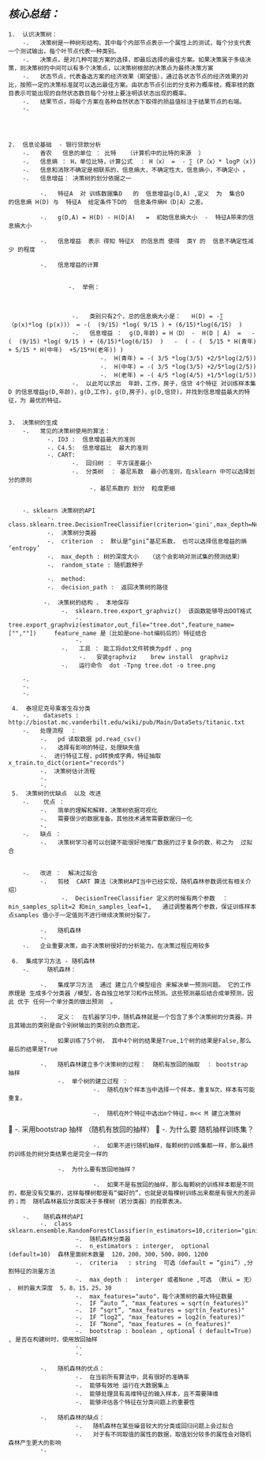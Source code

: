 ## ***核心总结：***  


    1.  认识决策树：
        -.   决策树是一种树形结构，其中每个内部节点表示一个属性上的测试，每个分支代表一个测试输出，每个叶节点代表一种类别。
        -.   决策点，是对几种可能方案的选择，即最后选择的最佳方案。如果决策属于多级决策，则决策树的中间可以有多个决策点，以决策树根部的决策点为最终决策方案
        -.   状态节点，代表备选方案的经济效果（期望值），通过各状态节点的经济效果的对比，按照一定的决策标准就可以选出最佳方案。由状态节点引出的分支称为概率枝，概率枝的数目表示可能出现的自然状态数目每个分枝上要注明该状态出现的概率。
        -.   结果节点，将每个方案在各种自然状态下取得的损益值标注于结果节点的右端。
        -.




    2.  信息论基础  - 银行贷款分析
        -.   香农   信息的单位 ： 比特   （计算机中的比特的来源  ）
        -.   信息熵 ： H，单位比特，计算公式  ： H（x） =  - ∑ (P（x）* logP（x))
        -.   信息和消除不确定是相联系的，信息熵大，不确定性大，信息熵小，不确定小 。
        -.   信息增益： 决策树的划分依据之一

             -.   特征A  对 训练数据集D   的  信息增益g(D,A) ,定义  为  集合D  的信息熵 H(D) 与  特征A  给定条件下D的  信息条件熵H（D|A）之差。

             -.   g(D,A) = H(D) - H(D|A)   =  初始信息熵大小  -  特征A带来的信息熵大小

             -.   信息增益  表示 得知 特征X  的信息而 使得  类Y 的  信息不确定性减少 的程度

             -.   信息增益的计算


                     -.  举例：



                      -.   类别只有2个，总的信息熵大小是：   H(D) = -∑（p(x)*log (p(x))） = -(  (9/15) *log( 9/15 ) + (6/15)*log(6/15)  )
                      -.   信息增益 ：  g(D,年龄) = H（D） -  H(D | A)  =   -(  (9/15) *log( 9/15 ) + (6/15)*log(6/15)  )   -  ( - (  5/15 * H(青年)  + 5/15 * H(中年)  +5/15*H(老年)) )
                              -.  H(青年) = -( 3/5 *log(3/5) +2/5*log(2/5))
                              -.  H(中年) = -( 3/5 *log(3/5) +2/5*log(2/5))
                              -.  H(老年) = -( 4/5 *log(4/5) +1/5*log(1/5))
                      -.  以此可以求出  年龄，工作，房子，信贷 4个特征 对训练样本集D 的信息增益g(D,年龄)，g(D,工作)，g(D,房子)，g(D,信贷)，并找到信息增益最大的特征，为 最优的特征。


    3.  决策树的生成
        -.   常见的决策树使用的算法：
               -. ID3 :  信息增益最大的准则
               -. C4.5:  信息增益比  最大的准则
               -. CART:
                      -.  回归树 ： 平方误差最小
                      -.  分类树  ： 基尼系数  最小的准则，在sklearn 中可以选择划分的原则
                           -. 基尼系数的 划分  粒度更细


        -. sklearn 决策树的API
               -.  class.sklearn.tree.DecisionTreeClassifier(criterion='gini',max_depth=None,random_state=None)
               -.  决策树分类器
               -.  criterion  :  默认是“gini”基尼系数， 也可以选择信息增益的熵  ‘entropy’
               -.  max_depth : 树的深度大小   （这个会影响对测试集的预测结果）
               -.  random_state : 随机数种子

               -.  method:
               -.  decision_path :  返回决策树的路径

              -.  决策树的结构 、 本地保存
                   -.  sklearn.tree.export_graphviz()  该函数能够导出DOT格式
                       -.  tree.export_graphviz(estimator,out_file="tree.dot",feature_name=["",""])     feature_name 是（比如是one-hot编码后的）特征结合
                       -.
                   -.   工具 ： 能工将dot文件转换为pdf 、png
                        -.   安装graphviz    brew install  graphviz
                   -.   运行命令  dot -Tpng tree.dot -o tree.png

        -.
        -.
        -.

     4.  泰坦尼克号乘客生存分类
        -.    datasets :  http://biostat.mc.vanderbilt.edu/wiki/pub/Main/DataSets/titanic.txt
        -.   处理流程  ：
             -.   pd 读取数据 pd.read_csv()
             -.   选择有影响的特征，处理缺失值
             -.  进行特征工程，pd转换成字典，特征抽取 x_train.to_dict(orient="records")
             -.  决策树估计流程
             -.
             -.
     5.  决策树的优缺点  以及 改进
        -.    优点 ：
             -.   简单的理解和解释，决策树依据可视化
             -.   需要很少的数据准备，其他技术通常需要数据归一化
             -.
        -.   缺点 ：
             -.   决策树学习者可以创建不能很好地推广数据的过于复杂的数，称之为  过拟合


        -.   改进 ：  解决过拟合
             -.   剪枝  CART 算法（决策树API当中已经实现，随机森林参数调优有相关介绍）
                   -.  DecisionTreeClassifier 定义的时候有两个参数  ： min_samples_split=2 和min_samples_leaf=1,   通过调整着两个参数，保证训练样本点samples 值小于一定值则不进行继续决策树分裂了。

             -.   随机森林
             -.
        -.   企业重要决策，由于决策树很好的分析能力，在决策过程应用较多

     6.  集成学习方法 - 随机森林
        -.     随机森林：

             -.   集成学习方法  通过 建立几个模型组合 来解决单一预测问题。 它的工作原理是 生成多个分类器 /模型，各自独立地学习和作出预测。这些预测最后结合成单预测，因此 优于 任何一个单分类的做出预测  。

             -.   定义：  在机器学习中，随机森林就是一个包含了多个决策树的分类器，并且其输出的类别是由个别树输出的类别的众数而定。

             -.   如果训练了5个树， 其中4个树的结果是True,1个树的结果是False,那么最后的结果是True

             -.   随机森林建立多个决策树的过程：  随机有放回的抽取  ： bootstrap 抽样
                  -.  单个树的建立过程 ：
                            -.  随机在N个样本当中选择一个样本，重复N次，样本有可能重复。

                            -.  随机在M个特征中选出m个特征，m<< M 建立决策树
                            -.  采用bootstrap 抽样   （随机有放回的抽样）
                  -.   为什么要  随机抽样训练集？

                            -.  如果不进行随机抽样，每颗树的训练集都一样，那么最终的训练处的树分类结果也是完全一样的

                  -.  为什么要有放回地抽样？

                            -.  如果不是有放回的抽样，那么每颗树的训练样本都是不同的，都是没有交集的，这样每棵树都是有“偏好的”，也就是说每棵树训练出来都是有很大的差异的；而  随机森林最后分类取决于多棵树（若分类器）的投票表决。

        -.    随机森林的API
             -.  class sklearn.ensemble.RandomForestClassifier(n_estimators=10,criterion="gini",max_depth=None,bootstrap=True,random_state=None)
                       -.  随机森林分类器
                       -.  n_estimators : interger,  optional   (default=10)  森林里面树木数量  120，200，300，500，800，1200
                       -.  criteria   : string  可选（default = “gini”）,分割特征的测量方法
                       -.  max_depth :  interger 或者None ,可选 （默认 = 无） ， 树的最大深度  5，8，15，25，30
                       -.  max_features="auto"，每个决策树的最大特征数量
                       -.  IF “auto ”, "max_features = sqrt(n_features)"
                       -.  IF “sqrt”, "max_features = sqrt(n_features)"
                       -.  IF “log2”, "max_features = log2(n_features)"
                       -.  IF “None”, "max_features = (n_features)"
                       -.  bootstrap : boolean , optional ( default=True) , 是否在构建树时，使用放回抽样
                       -.
                       -.

             -.   随机森林的优点：
                       -.  在当前所有算法中，具有很好的准确率
                       -.  能够有效地 运行在大数据集上
                       -.  能够处理具有高维特征的输入样本，且不需要降维
                       -.  能够评估各个特征在分类问题上的重要性

             -.   随机森林的缺点：
                       -.   随机森林在某些噪音较大的分类或回归问题上会过拟合
                       -.   对于有不同取值的属性的数据，取值划分较多的属性会对随机森林产生更大的影响
             -.

